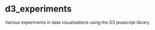 d3_experiments
==============

Various experiments in data visualisations using the D3 javascript library.